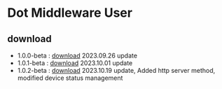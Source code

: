 # Dot Middleware User

## download
- 1.0.0-beta : <a href="dot-middleware-user-1.0.0-beta.zip">download</a>
  2023.09.26 update
- 1.0.1-beta : <a href="dot-middleware-user-1.0.1-beta.zip">download</a>
  2023.10.01 update
- 1.0.2-beta : <a href="dot-middleware-user-1.0.2-beta.zip">download</a>
  2023.10.19 update, Added http server method, modified device status management